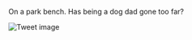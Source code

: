 On a park bench. Has being a dog dad gone too far?


![Tweet image](/asset/crosspoast/F5I1VsrXMAACCT8.jpg)

